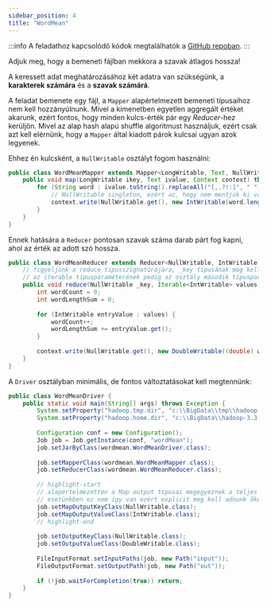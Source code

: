 ```yaml
---
sidebar_position: 4
title: "WordMean"
---
```


:::info
A feladathoz kapcsolódó kódok megtalálhatók a
[GitHub repoban](https://github.com/Valentinusz/elte-ik-bsc/tree/main/5/bigdata/hadoop/wordMean).
:::

Adjuk meg, hogy a bemeneti fájlban mekkora a szavak átlagos hossza!

A keressett adat meghatározásához két adatra van szükségünk, a **karakterek számára** és a **szavak számárá**.

A feladat bemenete egy fájl, a `Mapper` alapértelmezett bemeneti típusaihoz nem kell hozzányúlnunk. Mivel a kimenetben
egyetlen aggregált értéket akarunk, ezért fontos, hogy minden kulcs-érték pár egy *Reducer*-hez kerüljön. Mivel az alap
hash alapú shuffle algoritmust használjuk, ezért csak azt kell elérnünk, hogy a `Mapper` által kiadott párok kulcsai
ugyan azok legyenek.

Ehhez én kulcsként, a `NullWritable` osztályt fogom használni:
```java title="wordMean/src/wordmean/WordMeanMapper.java"
public class WordMeanMapper extends Mapper<LongWritable, Text, NullWritable, IntWritable> {
    public void map(LongWritable ikey, Text ivalue, Context context) throws IOException, InterruptedException {
        for (String word : ivalue.toString().replaceAll("[,.?!:]", " ").split(" ")) {
            // NullWritable singleton, ezért az, hogy nem mentjük ki változóba, nem ront a teljesítményen
            context.write(NullWritable.get(), new IntWritable(word.length()));
        }
    }
}
```
Ennek hatására a `Reducer` pontosan szavak száma darab párt fog kapni, ahol az érték az adott szó hossza.

```java title="wordMean/src/wordmean/WordMeanReducer.java"
public class WordMeanReducer extends Reducer<NullWritable, IntWritable, NullWritable, DoubleWritable> {
    // figyeljünk a reduce típusszignatúrájára, _key típusának meg kell egyeznie az osztály első típusapraméterével
    // az iterable típusparaméterének pedig az osztály második típusparaméterével
    public void reduce(NullWritable _key, Iterable<IntWritable> values, Context context) throws IOException, InterruptedException {
        int wordCount = 0;
        int wordLengthSum = 0;
        
        for (IntWritable entryValue : values) {
            wordCount++;
            wordLengthSum += entryValue.get();
        }
        
        context.write(NullWritable.get(), new DoubleWritable((double) wordLengthSum / wordCount));
    }
}
```
A `Driver` osztályban minimális, de fontos változtatásokat kell megtennünk:
```java
public class WordMeanDriver {
    public static void main(String[] args) throws Exception {
        System.setProperty("hadoop.tmp.dir", "c:\\BigData\\tmp\\hadoop-xx");
        System.setProperty("hadoop.home.dir", "c:\\BigData\\hadoop-3.3.6");
        
        Configuration conf = new Configuration();
        Job job = Job.getInstance(conf, "wordMean");
        job.setJarByClass(wordmean.WordMeanDriver.class);
        
        job.setMapperClass(wordmean.WordMeanMapper.class);
        job.setReducerClass(wordmean.WordMeanReducer.class);
        
        // highlight-start
        // alapértelmezetten a Map output típusai megegyeznek a teljes output típusaival
        // esetünkben ez nem így van ezért explicit meg kell adnunk őket
        job.setMapOutputKeyClass(NullWritable.class);
        job.setMapOutputValueClass(IntWritable.class);
        // highlight-end
        
        job.setOutputKeyClass(NullWritable.class);
        job.setOutputValueClass(DoubleWritable.class);
        
        FileInputFormat.setInputPaths(job, new Path("input"));
        FileOutputFormat.setOutputPath(job, new Path("out"));
        
        if (!job.waitForCompletion(true)) return;
    }
}
```
